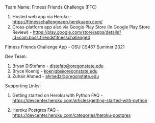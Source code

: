 Team Name: Fitness Friends Challenge (FFC)
1. Hosted web app via Heroku  - https://fitnesschallengeapp.herokuapp.com/
2. Cross-platform app also via Google Play Store (In Google Play Store Review) - https://play.google.com/store/apps/details?id=com.boss.friendsfitnesschallenge4 


Fitness Friends Challenge App - OSU CS467 Summer 2021

Dev Team:
1. Bryan DiStefano - distefab@oregonstate.edu
2. Bryce Koenig - koenigb@oregonstate.edu
3. Zuhair Ahmed - ahmedz@oregonstate.edu

Supporting Links: 

1. Getting started on Heroku with Python FAQ - https://devcenter.heroku.com/articles/getting-started-with-python

2. Heroku Postgres FAQ - https://devcenter.heroku.com/categories/heroku-postgres
